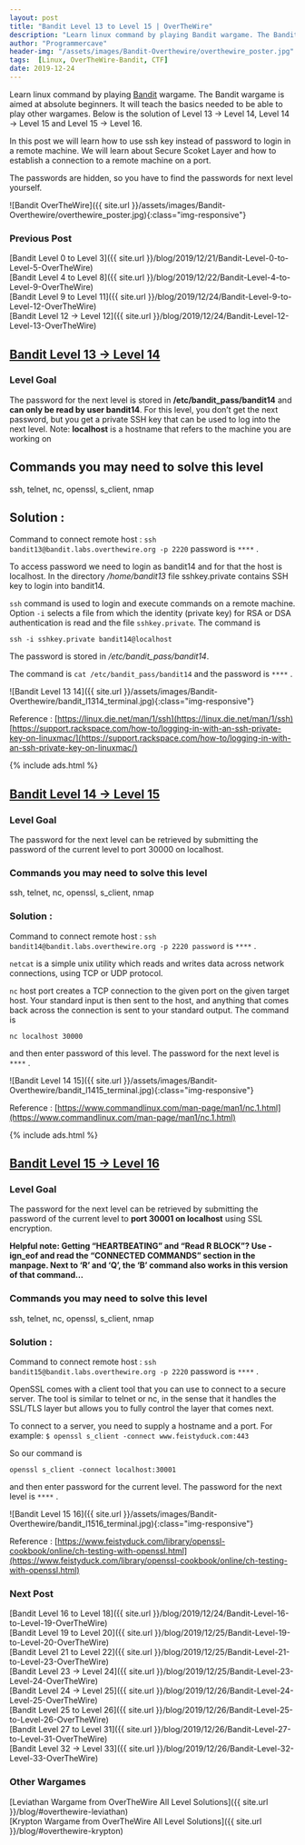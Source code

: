 ```yaml
---
layout: post
title: "Bandit Level 13 to Level 15 | OverTheWire"
description: "Learn linux command by playing Bandit wargame. The Bandit wargame is aimed at absolute beginners. It will teach the basics needed to be able to play other wargames. Below is the solution of Level 13 → Level 14, Level 14 → Level 15 and Level 15 → Level 16. In this post we will learn how to use ssh key instead of password to login in a remote machine. We will learn about Secure Scoket Layer and how to establish a connection to a remote machine on a port. The passwords are hidden, so you have to find the passwords for next level yourself."
author: "Programmercave"
header-img: "/assets/images/Bandit-Overthewire/overthewire_poster.jpg"
tags:  [Linux, OverTheWire-Bandit, CTF]
date: 2019-12-24
---
```




Learn linux command by playing [Bandit](https://overthewire.org/wargames/bandit/) wargame. The Bandit wargame is aimed at absolute beginners. It will teach the basics needed to be able to play other wargames. Below is the solution of Level 13 → Level 14, Level 14 → Level 15 and Level 15 → Level 16. 

In this post we will learn how to use ssh key instead of password to login in a remote machine. We will learn about Secure Scoket Layer and how to establish a connection to a remote machine on a port.

The passwords are hidden, so you have to find the passwords for next level yourself.

![Bandit OverTheWire]({{ site.url }}/assets/images/Bandit-Overthewire/overthewire_poster.jpg){:class="img-responsive"}

### Previous Post

[Bandit Level 0 to Level 3]({{ site.url }}/blog/2019/12/21/Bandit-Level-0-to-Level-5-OverTheWire)<br/>
[Bandit Level 4 to Level 8]({{ site.url }}/blog/2019/12/22/Bandit-Level-4-to-Level-9-OverTheWire)<br/>
[Bandit Level 9 to Level 11]({{ site.url }}/blog/2019/12/24/Bandit-Level-9-to-Level-12-OverTheWire)<br/>
[Bandit Level 12 → Level 12]({{ site.url }}/blog/2019/12/24/Bandit-Level-12-Level-13-OverTheWire)

## [Bandit Level 13 → Level 14](https://overthewire.org/wargames/bandit/bandit14.html)

### Level Goal

The password for the next level is stored in **/etc/bandit_pass/bandit14** and **can only be read by user bandit14**. For this level, you don’t get the next password, but you get a private SSH key that can be used to log into the next level. Note: **localhost** is a hostname that refers to the machine you are working on

## Commands you may need to solve this level

ssh, telnet, nc, openssl, s_client, nmap

## Solution : 

Command to connect remote host : `ssh bandit13@bandit.labs.overthewire.org -p 2220` password is `****` .

To access password we need to login as bandit14 and for that the host is localhost. In the directory */home/bandit13* file sshkey.private contains SSH key to login into bandit14.

`ssh` command is used to login and execute commands on a remote machine. Option `-i` selects a file from which the identity (private key) for RSA or DSA authentication is read and the file `sshkey.private`. The command is
```
ssh -i sshkey.private bandit14@localhost
```
The password is stored in */etc/bandit_pass/bandit14*.

The command is `cat /etc/bandit_pass/bandit14` and the password is `****` .

![Bandit Level 13 14]({{ site.url }}/assets/images/Bandit-Overthewire/bandit_l1314_terminal.jpg){:class="img-responsive"}

Reference : [https://linux.die.net/man/1/ssh](https://linux.die.net/man/1/ssh)<br/>
[https://support.rackspace.com/how-to/logging-in-with-an-ssh-private-key-on-linuxmac/](https://support.rackspace.com/how-to/logging-in-with-an-ssh-private-key-on-linuxmac/)

{% include ads.html %}<br/>

## [Bandit Level 14 → Level 15](https://overthewire.org/wargames/bandit/bandit15.html)

### Level Goal

The password for the next level can be retrieved by submitting the password of the current level to port 30000 on localhost.

### Commands you may need to solve this level

ssh, telnet, nc, openssl, s_client, nmap

### Solution : 

Command to connect remote host : `ssh bandit14@bandit.labs.overthewire.org -p 2220 password` is `****` .

`netcat` is a simple unix utility which reads and writes data across network connections, using TCP or UDP protocol. 

`nc` host port creates a TCP connection to the given port on the given target host. Your standard input is then sent to the host, and anything that comes back across the connection is sent to your standard output. The command is 
```
nc localhost 30000
```
and then enter password of this level. The password for the next level is `****` .

![Bandit Level 14 15]({{ site.url }}/assets/images/Bandit-Overthewire/bandit_l1415_terminal.jpg){:class="img-responsive"}

Reference : [https://www.commandlinux.com/man-page/man1/nc.1.html](https://www.commandlinux.com/man-page/man1/nc.1.html)

{% include ads.html %}<br/>

## [Bandit Level 15 → Level 16](https://overthewire.org/wargames/bandit/bandit16.html)

### Level Goal

The password for the next level can be retrieved by submitting the password of the current level to **port 30001 on localhost** using SSL encryption.

**Helpful note: Getting “HEARTBEATING” and “Read R BLOCK”? Use -ign_eof and read the “CONNECTED COMMANDS” section in the manpage. Next to ‘R’ and ‘Q’, the ‘B’ command also works in this version of that command…**

### Commands you may need to solve this level

ssh, telnet, nc, openssl, s_client, nmap

### Solution :

Command to connect remote host : `ssh bandit15@bandit.labs.overthewire.org -p 2220` password is `****` .

OpenSSL comes with a client tool that you can use to connect to a secure server. The tool is similar to telnet or nc, in the sense that it handles the SSL/TLS layer but allows you to fully control the layer that comes next.

To connect to a server, you need to supply a hostname and a port. For example: `$ openssl s_client -connect www.feistyduck.com:443`
 
So our command is 
```
openssl s_client -connect localhost:30001
```
and then enter password for the current level. The password for the next level is `****` .

![Bandit Level 15 16]({{ site.url }}/assets/images/Bandit-Overthewire/bandit_l1516_terminal.jpg){:class="img-responsive"}

Reference : [https://www.feistyduck.com/library/openssl-cookbook/online/ch-testing-with-openssl.html](https://www.feistyduck.com/library/openssl-cookbook/online/ch-testing-with-openssl.html)

### Next Post

[Bandit Level 16 to Level 18]({{ site.url }}/blog/2019/12/24/Bandit-Level-16-to-Level-19-OverTheWire)<br/>
[Bandit Level 19 to Level 20]({{ site.url }}/blog/2019/12/25/Bandit-Level-19-to-Level-20-OverTheWire)<br/>
[Bandit Level 21 to Level 22]({{ site.url }}/blog/2019/12/25/Bandit-Level-21-to-Level-23-OverTheWire)
<br/>
[Bandit Level 23 → Level 24]({{ site.url }}/blog/2019/12/25/Bandit-Level-23-Level-24-OverTheWire)<br/>
[Bandit Level 24 → Level 25]({{ site.url }}/blog/2019/12/26/Bandit-Level-24-Level-25-OverTheWire)<br/>
[Bandit Level 25 to Level 26]({{ site.url }}/blog/2019/12/26/Bandit-Level-25-to-Level-26-OverTheWire)<br/>
[Bandit Level 27 to Level 31]({{ site.url }}/blog/2019/12/26/Bandit-Level-27-to-Level-31-OverTheWire)<br/>
[Bandit Level 32 → Level 33]({{ site.url }}/blog/2019/12/26/Bandit-Level-32-Level-33-OverTheWire)<br/>

### Other Wargames
[Leviathan Wargame from OverTheWire All Level Solutions]({{ site.url }}/blog/#overthewire-leviathan)<br/> 
[Krypton Wargame from OverTheWire All Level Solutions]({{ site.url }}/blog/#overthewire-krypton)<br/>
